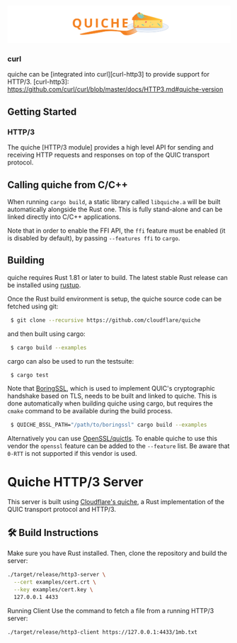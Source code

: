 ![quiche](quiche.svg)



### curl

quiche can be [integrated into curl][curl-http3] to provide support for HTTP/3.
[curl-http3]: https://github.com/curl/curl/blob/master/docs/HTTP3.md#quiche-version

Getting Started
---------------


### HTTP/3

The quiche [HTTP/3 module] provides a high level API for sending and
receiving HTTP requests and responses on top of the QUIC transport protocol.

Calling quiche from C/C++
-------------------------


When running ``cargo build``, a static library called ``libquiche.a`` will be
built automatically alongside the Rust one. This is fully stand-alone and can
be linked directly into C/C++ applications.

Note that in order to enable the FFI API, the ``ffi`` feature must be enabled (it
is disabled by default), by passing ``--features ffi`` to ``cargo``.

[thin C API]: https://github.com/cloudflare/quiche/blob/master/quiche/include/quiche.h

Building
--------

quiche requires Rust 1.81 or later to build. The latest stable Rust release can
be installed using [rustup](https://rustup.rs/).

Once the Rust build environment is setup, the quiche source code can be fetched
using git:

```bash
 $ git clone --recursive https://github.com/cloudflare/quiche
```

and then built using cargo:

```bash
 $ cargo build --examples
```

cargo can also be used to run the testsuite:

```bash
 $ cargo test
```

Note that [BoringSSL], which is used to implement QUIC's cryptographic handshake
based on TLS, needs to be built and linked to quiche. This is done automatically
when building quiche using cargo, but requires the `cmake` command to be
available during the build process.


```bash
 $ QUICHE_BSSL_PATH="/path/to/boringssl" cargo build --examples
```

Alternatively you can use [OpenSSL/quictls]. To enable quiche to use this vendor
the ``openssl`` feature can be added to the ``--feature`` list. Be aware that
``0-RTT`` is not supported if this vendor is used.

[BoringSSL]: https://boringssl.googlesource.com/boringssl/

[OpenSSL/quictls]: https://github.com/quictls/openssl

# Quiche HTTP/3 Server

This server is built using [Cloudflare's quiche](https://github.com/cloudflare/quiche), a Rust implementation of the QUIC transport protocol and HTTP/3.

## 🛠 Build Instructions

Make sure you have Rust installed. Then, clone the repository and build the server:

```bash
./target/release/http3-server \
  --cert examples/cert.crt \
  --key examples/cert.key \
  127.0.0.1 4433
```

 Running Client
Use the command to fetch a file from a running HTTP/3 server:

```bash
./target/release/http3-client https://127.0.0.1:4433/1mb.txt
```


